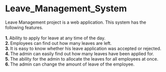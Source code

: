 # Leave_Management_System
Leave Management project is a web application. This system has the following features.</br></br>
<b>1. </b>Ability to apply for leave at any time of the day.
</br><b>2. </b>Employees can find out how many leaves are left.
</br><b>3. </b>It is easy to know whether his leave application was accepted or rejected.
</br><b>4. </b>The admin can easily find out how many leaves have been applied for.
</br><b>5. </b>The ability for the admin to allocate the leaves for all employees at once.
</br><b>6. </b>The admin can change the amount of leave of the employee.
